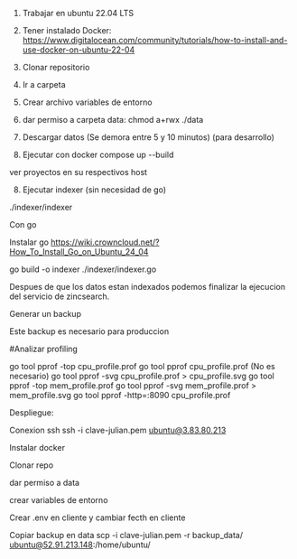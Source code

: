 1) Trabajar en ubuntu 22.04 LTS

2) Tener instalado Docker: https://www.digitalocean.com/community/tutorials/how-to-install-and-use-docker-on-ubuntu-22-04

3) Clonar repositorio

4) Ir a carpeta

4) Crear archivo variables de entorno

5) dar permiso a carpeta data: chmod a+rwx ./data

6) Descargar datos (Se demora entre 5 y 10 minutos) (para desarrollo)

7) Ejecutar con docker compose up --build

 ver proyectos en su respectivos host

8) Ejecutar indexer (sin necesidad de go)

./indexer/indexer

Con go

Instalar go
https://wiki.crowncloud.net/?How_To_Install_Go_on_Ubuntu_24_04

go build -o indexer ./indexer/indexer.go

Despues de que los datos estan indexados podemos finalizar la ejecucion del servicio de zincsearch.

Generar un backup

Este backup es necesario para produccion

#Analizar profiling

go tool pprof -top cpu_profile.prof
go tool pprof cpu_profile.prof (No es necesario)
go tool pprof -svg cpu_profile.prof > cpu_profile.svg
go tool pprof -top mem_profile.prof
go tool pprof -svg mem_profile.prof > mem_profile.svg
go tool pprof -http=:8090 cpu_profile.prof

Despliegue:

Conexion ssh
ssh -i clave-julian.pem ubuntu@3.83.80.213

Instalar docker

Clonar repo

dar permiso a data

crear variables de entorno

Crear .env en cliente y cambiar fecth en cliente

Copiar backup en data
scp -i clave-julian.pem -r backup_data/ ubuntu@52.91.213.148:/home/ubuntu/

